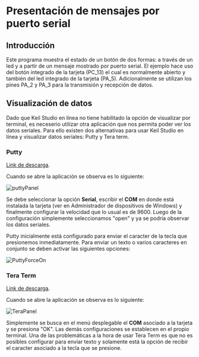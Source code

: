# Presentación de mensajes por puerto serial


## Introducción 

Este programa muestra el estado de un botón de dos formas: a través de un led y a partir de un mensaje mostrado por puerto serial. El ejemplo hace uso 
del botón integrado de la tarjeta (PC_13) el cual es normalmente abierto y también del led integrado de la tarjeta (PA_5). Adicionalmente se utilizan los pines 
PA_2 y PA_3 para la transmisión y recepción de datos.


## Visualización de datos

Dado que Keil Studio en línea no tiene habilitado la opción de visualizar por terminal, es neceserio utilizar otra aplicación que nos permita poder ver los datos
seriales. Para ello existen dos alternativas para usar Keil Studio en línea y visualizar datos seriales: Putty y Tera term.

### Putty 

[Link de descarga](https://www.chiark.greenend.org.uk/~sgtatham/putty/latest.html "Redireccionar a pagina oficial Putty").

Cuando se abre la aplicación se observa es lo siguiente:

![puttyPanel](https://user-images.githubusercontent.com/59096507/210011350-6df879b1-9425-4508-9801-10e67481054d.png)

Se debe seleccionar la opción **Serial**, escribir el **COM** en donde está instalada la tarjeta (ver en Administrador de dispositivos de Windows) y
finalmente configurar la velocidad que lo usual es de 9600. Luego de la configuración simplemente seleccionamos "open" y ya se podría observar los datos seriales.

Putty inicialmente está configurado para enviar el caracter de la tecla que presionemos inmediatamente. Para enviar un texto o varios caracteres en conjunto
se deben activar las siguientes opciones:

![PuttyForceOn](https://user-images.githubusercontent.com/59096507/210012675-00c70c26-41af-4a9f-8544-0d3001f7f32b.png)

### Tera Term

[Link de descarga](https://ttssh2.osdn.jp/index.html.en "Redireccionar a pagina oficial Tera Term").

Cuando se abre la aplicación se observa es lo siguiente:

![TeraPanel](https://user-images.githubusercontent.com/59096507/210012229-581efcdc-993d-4546-b84a-3afc3efc7372.png)

Simplemente se busca en el menú desplegable el **COM** asociado a la tarjeta y se presiona "OK". Las demás configuraciones se establecen en el propio terminal.
Una de las problemáticas a la hora de usar Tera Term es que no es posibles configurar para enviar texto y solamente está la opción de recibir el caracter asociado
a la tecla que se presione.



